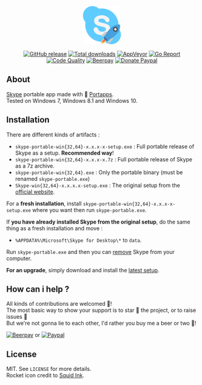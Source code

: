 <p align="center"><a href="https://github.com/portapps/skype-portable" target="_blank"><img width="100" src="https://github.com/portapps/skype-portable/blob/master/res/papp.png"></a></p>

<p align="center">
  <a href="https://github.com/portapps/skype-portable/releases/latest"><img src="https://img.shields.io/github/release/portapps/skype-portable.svg?style=flat-square" alt="GitHub release"></a>
  <a href="https://github.com/portapps/skype-portable/releases/latest"><img src="https://img.shields.io/github/downloads/portapps/skype-portable/total.svg?style=flat-square" alt="Total downloads"></a>
  <a href="https://ci.appveyor.com/project/crazy-max/skype-portable"><img src="https://img.shields.io/appveyor/ci/crazy-max/skype-portable.svg?style=flat-square" alt="AppVeyor"></a>
  <a href="https://goreportcard.com/report/github.com/portapps/skype-portable"><img src="https://goreportcard.com/badge/github.com/portapps/skype-portable?style=flat-square" alt="Go Report"></a>
  <a href="https://www.codacy.com/app/portapps/skype-portable"><img src="https://img.shields.io/codacy/grade/07946201a8a74eab9c6021a26f32fb4e.svg?style=flat-square" alt="Code Quality"></a>
  <a href="https://beerpay.io/portapps/portapps"><img src="https://img.shields.io/beerpay/portapps/portapps.svg?style=flat-square" alt="Beerpay"></a>
  <a href="https://www.paypal.com/cgi-bin/webscr?cmd=_s-xclick&hosted_button_id=WQD7AQGPDEPSG"><img src="https://img.shields.io/badge/donate-paypal-7057ff.svg?style=flat-square" alt="Donate Paypal"></a>
</p>

## About

[Skype](https://www.skype.com) portable app made with 🚀 [Portapps](https://github.com/portapps).<br />
Tested on Windows 7, Windows 8.1 and Windows 10.

## Installation

There are different kinds of artifacts :

* `skype-portable-win{32,64}-x.x.x-x-setup.exe` : Full portable release of Skype as a setup. **Recommended way**!
* `skype-portable-win{32,64}-x.x.x-x.7z` : Full portable release of Skype as a 7z archive.
* `skype-portable-win{32,64}.exe` : Only the portable binary (must be renamed `skype-portable.exe`)
* `Skype-win{32,64}-x.x.x.x-setup.exe` : The original setup from the [official website](https://www.skype.com/fr/get-skype/).

For a **fresh installation**, install `skype-portable-win{32,64}-x.x.x-x-setup.exe` where you want then run `skype-portable.exe`.

If **you have already installed Skype from the original setup**, do the same thing as a fresh installation and move :

* `%APPDATA%\Microsoft\Skype for Desktop\*` to `data`.

Run `skype-portable.exe` and then you can [remove](https://support.microsoft.com/en-us/instantanswers/ce7ba88b-4e95-4354-b807-35732db36c4d/repair-or-remove-programs) Skype from your computer.

**For an upgrade**, simply download and install the [latest setup](https://github.com/portapps/skype-portable/releases/latest).

## How can i help ?

All kinds of contributions are welcomed :raised_hands:!<br />
The most basic way to show your support is to star :star2: the project, or to raise issues :speech_balloon:<br />
But we're not gonna lie to each other, I'd rather you buy me a beer or two :beers:!

[![Beerpay](https://beerpay.io/portapps/portapps/badge.svg?style=beer-square)](https://beerpay.io/portapps/portapps)
or [![Paypal](https://raw.githubusercontent.com/portapps/portapps/master/res/paypal.png)](https://www.paypal.com/cgi-bin/webscr?cmd=_s-xclick&hosted_button_id=WQD7AQGPDEPSG)

## License

MIT. See `LICENSE` for more details.<br />
Rocket icon credit to [Squid Ink](http://thesquid.ink).
